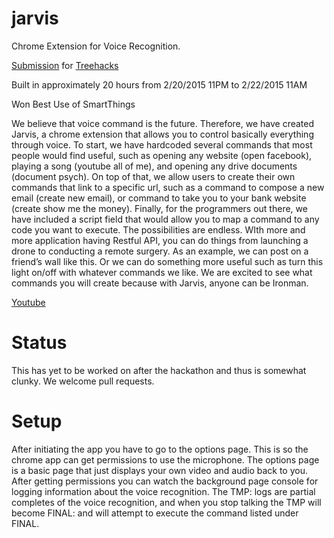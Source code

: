 # jarvis

Chrome Extension for Voice Recognition.

[Submission](http://challengepost.com/software/jarvis-z2lhh) for [Treehacks](http://treehacks.com)

Built in approximately 20 hours from 2/20/2015 11PM to 2/22/2015 11AM

Won Best Use of SmartThings

We believe that voice command is the future. Therefore, we have created Jarvis, a chrome extension that allows you to control basically everything through voice. 
To start, we have hardcoded several commands that most people would find useful, such as opening any website (open facebook), playing a song (youtube all of me), and opening any drive documents (document psych).
On top of that, we allow users to create their own commands that link to a specific url, such as a command to compose a new email (create new email), or command to take you to your bank website (create show me the money).
Finally, for the programmers out there, we have included a script field that would allow you to map a command to any code you want to execute. The possibilities are endless. WIth more and more application having Restful API, you can do things from launching a drone to conducting a remote surgery. 
As an example, we can post on a friend’s wall like this. Or we can do something more useful such as turn this light on/off with whatever commands we like. 
We are excited to see what commands you will create because with Jarvis, anyone can be Ironman. 

[Youtube](https://www.youtube.com/watch?v=tYwndoL8l0I)

# Status

This has yet to be worked on after the hackathon and thus is somewhat clunky. We welcome pull requests.

# Setup

After initiating the app you have to go to the options page. This is so the chrome app can get permissions to use the microphone. The options page is a basic page that just displays your own video and audio back to you.
After getting permissions you can watch the background page console for logging information about the voice recognition.
The TMP: logs are partial completes of the voice recognition, and when you stop talking the TMP will become FINAL: and will attempt to execute the command listed under FINAL.
